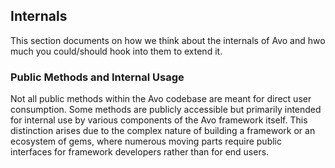## Internals

This section documents on how we think about the internals of Avo and hwo much you could/should hook into them to extend it.

### Public Methods and Internal Usage

Not all public methods within the Avo codebase are meant for direct user consumption. Some methods are publicly accessible but primarily intended for internal use by various components of the Avo framework itself. This distinction arises due to the complex nature of building a framework or an ecosystem of gems, where numerous moving parts require public interfaces for framework developers rather than for end users.
